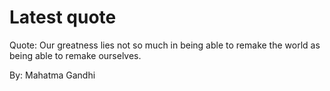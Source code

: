# Latest quote 

Quote: Our greatness lies not so much in being able to remake the world as being able to remake ourselves. 

By: Mahatma Gandhi